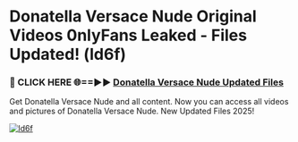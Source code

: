 # Donatella Versace Nude Original Videos 0nlyFans Leaked - Files Updated! (ld6f)

<h3>🔴 CLICK HERE 🌐==►► <a href="https://tinyurl.com/yrmya6cz" rel="nofollow">Donatella Versace Nude Updated Files</a></h3>

Get Donatella Versace Nude and all content. Now you can access all videos and pictures of Donatella Versace Nude. New Updated Files 2025!

[![ld6f](https://i.imgur.com/FMdXYCs.gif)](https://tinyurl.com/yrmya6cz)
